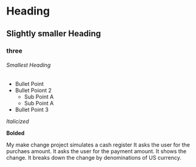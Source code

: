 # Heading 

## Slightly smaller Heading

### three

###### Smallest Heading

* Bullet Point
* Bullet Poiont 2
  * Sub Point A
  * Sub Point A
* Bullet Point 3

_Italicized_

**Bolded**

My make change project simulates a cash register
It asks the user for the purchaes amount.
It asks the user for the payment amount.
It shows the change.
It breaks down the change by denominations of US currency.
